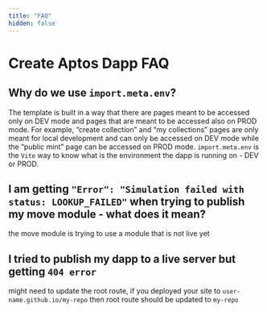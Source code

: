```yaml
---
title: "FAQ"
hidden: false
---
```


# Create Aptos Dapp FAQ

## Why do we use `import.meta.env`?

The template is built in a way that there are pages meant to be accessed only on DEV mode and pages that are meant to be accessed also on PROD mode. For example, “create collection” and “my collections” pages are only meant for local development and can only be accessed on DEV mode while the “public mint” page can be accessed on PROD mode. `import.meta.env` is the `Vite` way to know what is the environment the dapp is running on - DEV or PROD.

## I am getting `"Error": "Simulation failed with status: LOOKUP_FAILED"` when trying to publish my move module - what does it mean?

the move module is trying to use a module that is not live yet

## I tried to publish my dapp to a live server but getting `404 error`

might need to update the root route, if you deployed your site to `user-name.github.io/my-repo` then root route should be updated to `my-repo`
